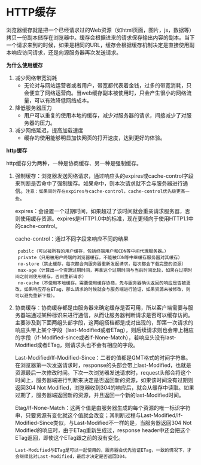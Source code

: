 # HTTP缓存

浏览器缓存就是把一个已经请求过的Web资源（如html页面，图片，js，数据等）拷贝一份副本储存在浏览器中。缓存会根据进来的请求保存输出内容的副本。当下一个请求来到的时候，如果是相同的URL，缓存会根据缓存机制决定是直接使用副本响应访问请求，还是向源服务器再次发送请求。

**为什么使用缓存**
1. 减少网络带宽消耗
    - 无论对与网站运营者或者用户，带宽都代表着金钱，过多的带宽消耗，只会便宜了网络运营商。当web缓存副本被使用时，只会产生很小的网络流量，可以有效降低网络成本。
2. 降低服务器压力
    - 用户可以重复的使用本地的缓存，减少对服务器的请求，间接减少了对服务器的压力。
3. 减少网络延迟，提高加载速度
    - 缓存的使用能够明显加快网页的打开速度，达到更好的体验。

**http缓存**

http缓存分为两种，一种是协商缓存、另一种是强制缓存。

1. 强制缓存：浏览器发送网络请求，通过响应头的expires或cache-control字段来判断是否命中了强制缓存。如果命中，则本次请求就不会与服务器进行通信。`注意：如果同时存在expires与cache-control，cache-control优先级更高一些`。

    expires：会设置一个过期时间，如果超过了该时间就会重亲请求服务器，否则使用缓存资源。expires是HTTP1.0中的标准，现在更倾向于使用HTTP1.1中的cache-control。

    cache-control：通过不同字段来响应不同的结果

        pubilc（可以被所有的用户缓存，包括终端用户和CDN等中间代理服务器。）
        private（只用被用户终端的浏览器缓存，不能被CDN等中继缓存服务器对其缓存）
        no-store（禁止缓存，每次都会向服务器重新发起请求，每次都会下载完整的资源）
        max-age（计算出一个资源过期时间，再拿这个过期时间与当前时间比较，如果在过期时间之前则使用缓存，否则重新请求）
        no-cache（不使用本地缓存。需要使用缓存协商，先与服务器确认返回的响应是否被更改，如果响应存在ETag，那么请求的时候就会与服务端进行验证，如果资源未被修改，则可以避免重新下载）。 

2. 协商缓存：协商缓存都是由服务器来确定缓存是否可用，所以客户端需要与服务器端通过某种标识来进行通信，从而让服务器判断请求是否可以缓存访问。主要涉及到下面两组头部字段，这两组搭档都是成对出现的，即第一次请求的响应头带上某个字段（last-Modified或者ETag），则后续请求则也会带上相应的字段（if-Modified-since或者if-None-Match），若响应头没有last-Modified或者ETag，则请求头也不会有相应的字段。

    Last-Modified/If-Modified-Since：二者的值都是GMT格式的时间字符串。在浏览器第一次发送请求时，response的头部会带上last-Modified，也就是资源最后一次修改时间。下次一次浏览器发送请求时，request头部会将这个时间上，服务器端进行判断来决定是否返回新的资源，如果该时间没有过期则返回304 Not Modified，浏览器收到304的响应后，就会从缓存中读取。如果过期了，服务器端返回新的资源，并且返回一个新的last-Modified时间。

    Etag/If-None-Match：这两个值是由服务器生成的每个资源的唯一标识字符串，只要资源有变化就这个值就会改变；其判断过程与Last-Modified/If-Modified-Since类似，与Last-Modified不一样的是，当服务器返回304 Not Modified的响应时，由于ETag重新生成过，response header中还会把这个ETag返回，即使这个ETag跟之前的没有变化。

    `Last-Modified与ETag是可以一起使用的，服务器会优先验证ETag，一致的情况下，才会继续比对Last-Modified，最后才决定是否返回304。`